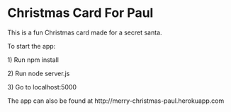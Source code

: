 # Christmas Card For Paul
<p>This is a fun Christmas card made for a secret santa. </p>
<p>To start the app:</p>
<p>1) Run npm install</p>
<p>2) Run node server.js </p>
<p>3) Go to localhost:5000 </p>
<p>The app can also be found at http://merry-christmas-paul.herokuapp.com</p>
